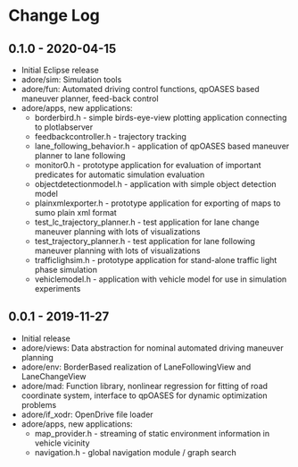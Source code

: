 # Change Log

## 0.1.0 - 2020-04-15
* Initial Eclipse release
* adore/sim: Simulation tools
* adore/fun: Automated driving control functions, qpOASES based maneuver planner, feed-back control
* adore/apps, new applications:
    * borderbird.h - simple birds-eye-view plotting application connecting to plotlabserver
    * feedbackcontroller.h - trajectory tracking
    * lane_following_behavior.h - application of qpOASES based maneuver planner to lane following
    * monitor0.h - prototype application for evaluation of important predicates for automatic simulation evaluation
    * objectdetectionmodel.h - application with simple object detection model
    * plainxmlexporter.h - prototype application for exporting of maps to sumo plain xml format
    * test_lc_trajectory_planner.h - test application for lane change maneuver planning with lots of visualizations
    * test_trajectory_planner.h - test application for lane following maneuver planning with lots of visualizations
    * trafficlighsim.h - prototype application for stand-alone traffic light phase simulation
    * vehiclemodel.h - application with vehicle model for use in simulation experiments

## 0.0.1 - 2019-11-27
* Initial release
* adore/views: Data abstraction for nominal automated driving maneuver planning
* adore/env: BorderBased realization of LaneFollowingView and LaneChangeView
* adore/mad: Function library, nonlinear regression for fitting of road coordinate system, interface to qpOASES for dynamic optimization problems
* adore/if_xodr: OpenDrive file loader
* adore/apps, new applications:
    * map_provider.h - streaming of static environment information in vehicle vicinity
    * navigation.h - global navigation module / graph search

